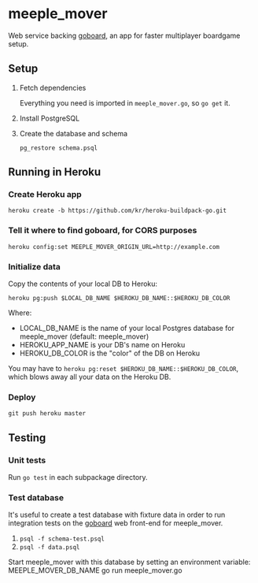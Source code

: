 meeple_mover
============

Web service backing [goboard](https://github.com/rkbodenner/goboard), an app for faster multiplayer boardgame setup.

## Setup

1. Fetch dependencies

    Everything you need is imported in `meeple_mover.go`, so `go get` it.

2. Install PostgreSQL

3. Create the database and schema

    `pg_restore schema.psql`

## Running in Heroku

### Create Heroku app
`heroku create -b https://github.com/kr/heroku-buildpack-go.git`

### Tell it where to find goboard, for CORS purposes
`heroku config:set MEEPLE_MOVER_ORIGIN_URL=http://example.com`

### Initialize data
Copy the contents of your local DB to Heroku:

`heroku pg:push $LOCAL_DB_NAME $HEROKU_DB_NAME::$HEROKU_DB_COLOR`

Where:
* LOCAL_DB_NAME is the name of your local Postgres database for meeple_mover (default: meeple_mover)
* HEROKU_APP_NAME is your DB's name on Heroku
* HEROKU_DB_COLOR is the "color" of the DB on Heroku

You may have to `heroku pg:reset $HEROKU_DB_NAME::$HEROKU_DB_COLOR`, which blows away all your data on the Heroku DB.

### Deploy
`git push heroku master`

## Testing
### Unit tests
Run `go test` in each subpackage directory.

### Test database
It's useful to create a test database with fixture data in order to run integration tests on the [goboard](https://github.com/rkbodenner/goboard) web front-end for meeple_mover.

1. `psql -f schema-test.psql`
2. `psql -f data.psql`

Start meeple_mover with this database by setting an environment variable:
   MEEPLE_MOVER_DB_NAME go run meeple_mover.go
